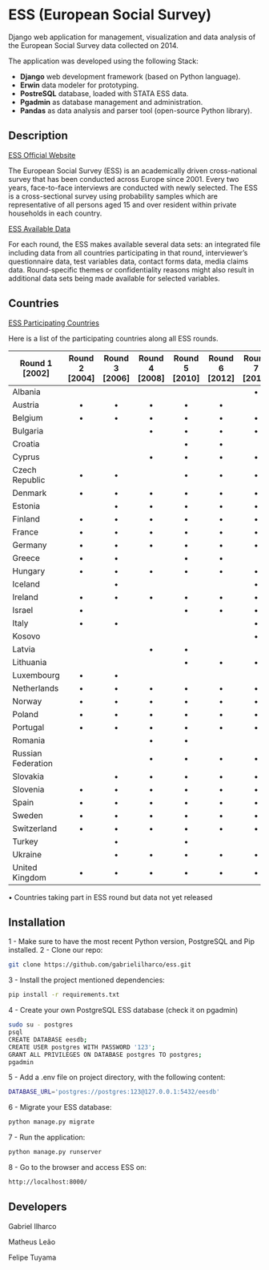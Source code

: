 ESS (European Social Survey)
=========================

Django web application for management, visualization and data analysis of the European Social Survey data collected on 2014.

The application was developed using the following Stack:

- **Django** web development framework (based on Python language).
- **Erwin** data modeler for prototyping.
- **PostreSQL** database, loaded with STATA ESS data.
- **Pgadmin** as database management and administration.
- **Pandas** as data analysis and parser tool (open-source Python library).


Description
-----------

[ESS Official Website](http://www.europeansocialsurvey.org)

The European Social Survey (ESS) is an academically driven cross-national survey that has been conducted across Europe since 2001. Every two years, face-to-face interviews are conducted with newly selected. The ESS is a cross-sectional survey using probability samples which are representative of all persons aged 15 and over resident within private households in each country.

[ESS Available Data](http://www.europeansocialsurvey.org/data/)

For each round, the ESS makes available several data sets: an integrated file including data from all countries participating in that round, interviewer’s questionnaire data, test variables data, contact forms data, media claims data. Round-specific themes or confidentiality reasons might also result in additional data sets being made available for selected variables.

Countries
----------

[ESS Participating Countries](http://www.europeansocialsurvey.org/about/participating_countries.html)

Here is a list of the participating countries along all ESS rounds.

|Round 1 [2002]|Round 2 [2004]|Round 3 [2006]|Round 4 [2008]|Round 5 [2010]|Round 6 [2012]|Round 7 [2014]|Round 8 [2016]|
|--------------|:------------:|:------------:|:------------:|:------------:|:------------:|:------------:|:------------:|
|Albania| | | | | |•| | |
|Austria|•|•|•|•|•| |•|•|
|Belgium|•|•|•|•|•|•|•|•|
|Bulgaria| | |•|•|•|•| | |
|Croatia| | | |•|•| | | |
|Cyprus| | |•|•|•|•| | |
|Czech Republic|•|•| |•|•|•|•|•|
|Denmark|•|•|•|•|•|•|•| |
|Estonia| |•|•|•|•|•|•|•|
|Finland|•|•|•|•|•|•|•|•|
|France|•|•|•|•|•|•|•|•|
|Germany|•|•|•|•|•|•|•|•|
|Greece|•|•| |•|•| | | |
|Hungary|•|•|•|•|•|•|•|•|
|Iceland| |•| | | |•| |•|
|Ireland|•|•|•|•|•|•|•|•|
|Israel|•| | |•|•|•|•|•|
|Italy|•|•| | | |•| | |
|Kosovo| | | | | |•| | |
|Latvia| | |•|•| | |•| |
|Lithuania| | | |•|•|•|•|•|
|Luxembourg|•|•| | | | | | |
|Netherlands|•|•|•|•|•|•|•|•|
|Norway|•|•|•|•|•|•|•|•|
|Poland|•|•|•|•|•|•|•|•|
|Portugal|•|•|•|•|•|•|•|•|
|Romania| | |•|•| | | | |
|Russian Federation| | |•|•|•|•| |•|
|Slovakia| |•|•|•|•|•| |•|
|Slovenia|•|•|•|•|•|•|•|•|
|Spain|•|•|•|•|•|•|•| |
|Sweden|•|•|•|•|•|•|•|•|
|Switzerland|•|•|•|•|•|•|•|•|
|Turkey| |•| |•| | | | |
|Ukraine| |•|•|•|•|•| | |
|United Kingdom|•|•|•|•|•|•|•|•|
• Countries taking part in ESS round but data not yet released


Installation
------------

1 - Make sure to have the most recent Python version, PostgreSQL and Pip installed.
2 - Clone our repo:

```bash
git clone https://github.com/gabrielilharco/ess.git
```

3 - Install the project mentioned dependencies:

```bash
pip install -r requirements.txt
```

4 - Create your own PostgreSQL ESS database (check it on pgadmin)

```bash
sudo su - postgres
psql
CREATE DATABASE eesdb;
CREATE USER postgres WITH PASSWORD '123';
GRANT ALL PRIVILEGES ON DATABASE postgres TO postgres;
pgadmin
```

5 - Add a .env file on project directory, with the following content:

```bash
DATABASE_URL='postgres://postgres:123@127.0.0.1:5432/eesdb'
```

6 - Migrate your ESS database:

```bash
python manage.py migrate
```

7 - Run the application:

```bash
python manage.py runserver
```

8 - Go to the browser and access ESS on:

```bash
http://localhost:8000/
```

Developers
----------
Gabriel Ilharco

Matheus Leão

Felipe Tuyama
